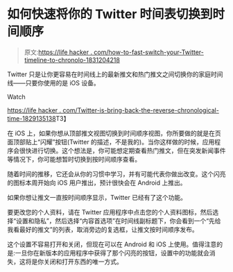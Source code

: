# 如何快速将你的 Twitter 时间表切换到时间顺序

> 原文:[https://life hacker . com/how-to-fast-switch-your-Twitter-timeline-to-chronolo-1831204218](https://lifehacker.com/how-to-quickly-switch-your-twitter-timeline-to-chronolo-1831204218)

Twitter 只是让你更容易在时间线上的最新推文和热门推文之间切换你的家庭时间线——只要你使用的是 iOS 设备。

Watch

[https://life hacker . com/Twitter-is-bring-back-the-reverse-chronological-time-1829135138](https://lifehacker.com/twitter-is-bringing-back-the-reverse-chronological-time-1829135138)T3】

在 iOS 上，如果你想从顶部推文视图切换到时间顺序视图，你所要做的就是在页面顶部贴上“闪耀”按钮(Twitter 的描述，不是我的)。当你这样做的时候，应用程序会很快进行切换。这个想法是，你可能想定期查看热门推文，但在突发新闻事件等情况下，你可能想暂时切换到按时间顺序查看。

随着时间的推移，它还会从你的习惯中学习，并有可能代表你做出改变。这个闪亮的图标本周开始向 iOS 用户推出，预计很快会在 Android 上推出。

如果你想让推文一直按时间顺序显示，Twitter 已经有了这个功能。

要更改您的个人资料，请在 Twitter 应用程序中点击您的个人资料图标，然后选择“设置和隐私”，然后选择“内容首选项”在时间线副标题下，你会看到一个“先给我看最好的推文”的列表，取消旁边的复选框，让推文按时间顺序发布。

这个设置不容易打开和关闭，但现在可以在 Android 和 iOS 上使用。值得注意的是:一旦你在新版本的应用程序中获得了那个闪亮的按钮，设置中的功能就会消失，这将是你关闭和打开东西的唯一方式。